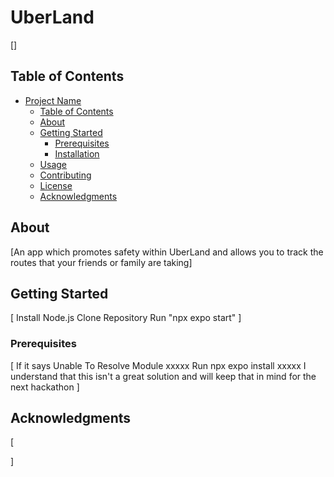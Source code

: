 # UberLand

[]

## Table of Contents

- [Project Name](#project-name)
  - [Table of Contents](#table-of-contents)
  - [About](#about)
  - [Getting Started](#getting-started)
    - [Prerequisites](#prerequisites)
    - [Installation](#installation)
  - [Usage](#usage)
  - [Contributing](#contributing)
  - [License](#license)
  - [Acknowledgments](#acknowledgments)

## About

[An app which promotes safety within UberLand and allows you to track the routes that your friends or family are taking]

## Getting Started

[
  Install Node.js
  Clone Repository
  Run "npx expo start"
]

### Prerequisites

[
  If it says Unable To Resolve Module xxxxx
  Run npx expo install xxxxx
  I understand that this isn't a great solution and will keep that in mind for the next hackathon
]

## Acknowledgments

[
  
]

